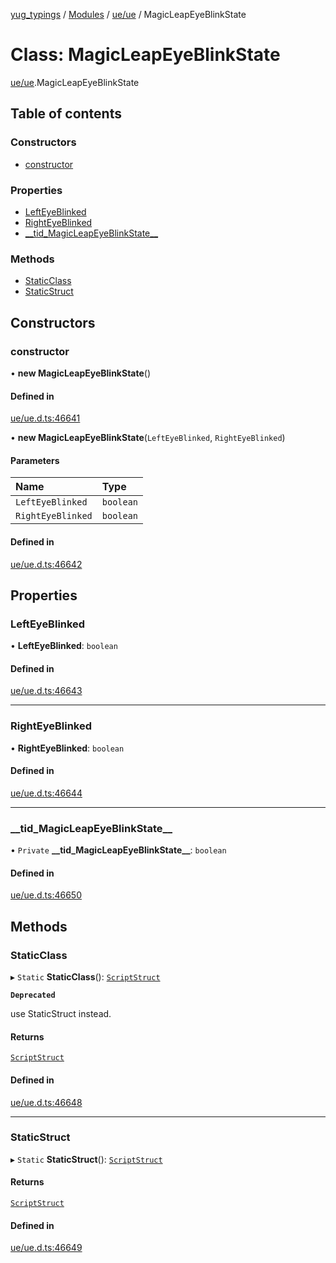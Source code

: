 [yug_typings](../README.md) / [Modules](../modules.md) / [ue/ue](../modules/ue_ue.md) / MagicLeapEyeBlinkState

# Class: MagicLeapEyeBlinkState

[ue/ue](../modules/ue_ue.md).MagicLeapEyeBlinkState

## Table of contents

### Constructors

- [constructor](ue_ue.MagicLeapEyeBlinkState.md#constructor)

### Properties

- [LeftEyeBlinked](ue_ue.MagicLeapEyeBlinkState.md#lefteyeblinked)
- [RightEyeBlinked](ue_ue.MagicLeapEyeBlinkState.md#righteyeblinked)
- [\_\_tid\_MagicLeapEyeBlinkState\_\_](ue_ue.MagicLeapEyeBlinkState.md#__tid_magicleapeyeblinkstate__)

### Methods

- [StaticClass](ue_ue.MagicLeapEyeBlinkState.md#staticclass)
- [StaticStruct](ue_ue.MagicLeapEyeBlinkState.md#staticstruct)

## Constructors

### constructor

• **new MagicLeapEyeBlinkState**()

#### Defined in

[ue/ue.d.ts:46641](https://github.com/YugMetaverse/yug_typings/blob/25cad34/ue/ue.d.ts#L46641)

• **new MagicLeapEyeBlinkState**(`LeftEyeBlinked`, `RightEyeBlinked`)

#### Parameters

| Name | Type |
| :------ | :------ |
| `LeftEyeBlinked` | `boolean` |
| `RightEyeBlinked` | `boolean` |

#### Defined in

[ue/ue.d.ts:46642](https://github.com/YugMetaverse/yug_typings/blob/25cad34/ue/ue.d.ts#L46642)

## Properties

### LeftEyeBlinked

• **LeftEyeBlinked**: `boolean`

#### Defined in

[ue/ue.d.ts:46643](https://github.com/YugMetaverse/yug_typings/blob/25cad34/ue/ue.d.ts#L46643)

___

### RightEyeBlinked

• **RightEyeBlinked**: `boolean`

#### Defined in

[ue/ue.d.ts:46644](https://github.com/YugMetaverse/yug_typings/blob/25cad34/ue/ue.d.ts#L46644)

___

### \_\_tid\_MagicLeapEyeBlinkState\_\_

• `Private` **\_\_tid\_MagicLeapEyeBlinkState\_\_**: `boolean`

#### Defined in

[ue/ue.d.ts:46650](https://github.com/YugMetaverse/yug_typings/blob/25cad34/ue/ue.d.ts#L46650)

## Methods

### StaticClass

▸ `Static` **StaticClass**(): [`ScriptStruct`](ue_ue.ScriptStruct.md)

**`Deprecated`**

use StaticStruct instead.

#### Returns

[`ScriptStruct`](ue_ue.ScriptStruct.md)

#### Defined in

[ue/ue.d.ts:46648](https://github.com/YugMetaverse/yug_typings/blob/25cad34/ue/ue.d.ts#L46648)

___

### StaticStruct

▸ `Static` **StaticStruct**(): [`ScriptStruct`](ue_ue.ScriptStruct.md)

#### Returns

[`ScriptStruct`](ue_ue.ScriptStruct.md)

#### Defined in

[ue/ue.d.ts:46649](https://github.com/YugMetaverse/yug_typings/blob/25cad34/ue/ue.d.ts#L46649)
